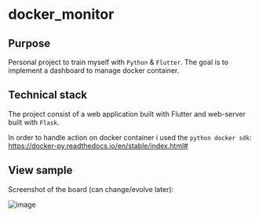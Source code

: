 # docker_monitor

## Purpose
Personal project to train myself with `Python` & `Flutter`.
The goal is to implement a dashboard to manage docker container.

## Technical stack

The project consist of a web application built with Flutter and web-server built with `Flask`.

In order to handle action on docker container i used the `python docker sdk`: https://docker-py.readthedocs.io/en/stable/index.html#

## View sample
Screenshot of the board (can change/evolve later):

![image](https://user-images.githubusercontent.com/33292824/162643314-a3df4b2e-f998-4ff7-ae24-7e0e4b409c28.png)

